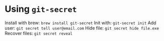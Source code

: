 # Using `git-secret`

Install with brew: `brew install git-secret`
Init with: `git-secret init`
Add user: `git secret tell user@email.com`
Hide file: `git secret hide file.exe`
Recover files: `git secret reveal`
